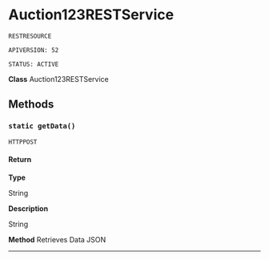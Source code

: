 # Auction123RESTService

`RESTRESOURCE`

`APIVERSION: 52`

`STATUS: ACTIVE`



**Class** Auction123RESTService

## Methods
### `static getData()`

`HTTPPOST`
#### Return

**Type**

String

**Description**

String


**Method** Retrieves Data JSON

---
